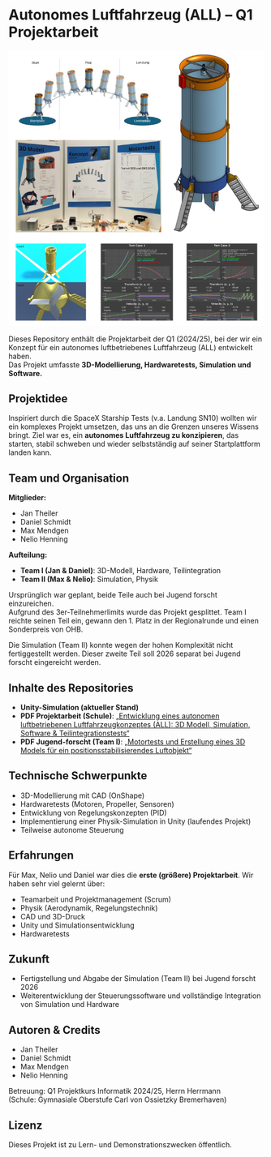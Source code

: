 # Autonomes Luftfahrzeug (ALL) – Q1 Projektarbeit

![cover_image](External\Cover.png)

Dieses Repository enthält die Projektarbeit der Q1 (2024/25), bei der wir ein Konzept für ein autonomes luftbetriebenes Luftfahrzeug (ALL) entwickelt haben.<br>
Das Projekt umfasste **3D-Modellierung, Hardwaretests, Simulation und Software.**

## Projektidee
Inspiriert durch die SpaceX Starship Tests (v.a. Landung SN10) wollten wir ein komplexes Projekt umsetzen, das uns an die Grenzen unseres Wissens bringt. Ziel war es, ein **autonomes Luftfahrzeug zu konzipieren**, das starten, stabil schweben und wieder selbstständig auf seiner Startplattform landen kann.

## Team und Organisation
**Mitglieder:**
- Jan Theiler
- Daniel Schmidt
- Max Mendgen
- Nelio Henning

**Aufteilung:**
- **Team I (Jan & Daniel)**: 3D-Modell, Hardware, Teilintegration
- **Team II (Max & Nelio)**: Simulation, Physik

Ursprünglich war geplant, beide Teile auch bei Jugend forscht einzureichen.<br>
Aufgrund des 3er-Teilnehmerlimits wurde das Projekt gesplittet.
Team I reichte seinen Teil ein, gewann den 1. Platz in der Regionalrunde und einen Sonderpreis von OHB.

Die Simulation (Team II) konnte wegen der hohen Komplexität nicht fertiggestellt werden. Dieser zweite Teil soll 2026 separat bei Jugend forscht eingereicht werden.

## Inhalte des Repositories
- **Unity-Simulation (aktueller Stand)**
- **PDF Projektarbeit (Schule)**:
[„Entwicklung eines autonomen luftbetriebenen Luftfahrzeugkonzeptes (ALL): 3D Modell, Simulation, Software & Teilintegrationstests“](External/PK_2INF2%20Projektarbeit%20Jan%20Theiler%2C%20Daniel%20Schmidt%2C%20Max%20Mendgen%2C%20Nelio%20Henning%20Abgabe.pdf)
- **PDF Jugend-forscht (Team I)**:
[„Motortests und Erstellung eines 3D Models für ein positionsstabilisierendes Luftobjekt“](External/JuFoArbeit24-25V7.pdf)

## Technische Schwerpunkte
- 3D-Modellierung mit CAD (OnShape)
- Hardwaretests (Motoren, Propeller, Sensoren)
- Entwicklung von Regelungskonzepten (PID)
- Implementierung einer Physik-Simulation in Unity (laufendes Projekt)
- Teilweise autonome Steuerung

## Erfahrungen
Für Max, Nelio und Daniel war dies die **erste (größere) Projektarbeit**.
Wir haben sehr viel gelernt über:
- Teamarbeit und Projektmanagement (Scrum)
- Physik (Aerodynamik, Regelungstechnik)
- CAD und 3D-Druck
- Unity und Simulationsentwicklung
- Hardwaretests

## Zukunft
- Fertigstellung und Abgabe der Simulation (Team II) bei Jugend forscht 2026
- Weiterentwicklung der Steuerungssoftware und vollständige Integration von Simulation und Hardware

## Autoren & Credits
- Jan Theiler
- Daniel Schmidt
- Max Mendgen
- Nelio Henning

Betreuung: Q1 Projektkurs Informatik 2024/25, Herrn Herrmann <br>(Schule: Gymnasiale Oberstufe Carl von Ossietzky Bremerhaven)

## Lizenz
Dieses Projekt ist zu Lern- und Demonstrationszwecken öffentlich.
